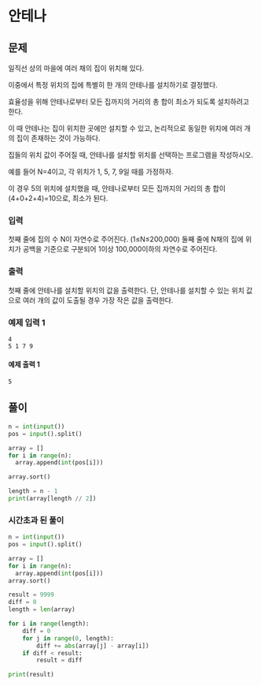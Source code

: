 # 안테나

## 문제

일직선 상의 마을에 여러 채의 집이 위치해 있다.

이중에서 특정 위치의 집에 특별히 한 개의 안테나를 설치하기로 결정했다.

효율성을 위해 안테나로부터 모든 집까지의 거리의 총 합이 최소가 되도록 설치하려고 한다.

이 때 안테나는 집이 위치한 곳에만 설치할 수 있고, 논리적으로 동일한 위치에 여러 개의 집이 존재하는 것이 가능하다.

집들의 위치 값이 주어질 때, 안테나를 설치할 위치를 선택하는 프로그램을 작성하시오.

예를 들어 N=4이고, 각 위치가 1, 5, 7, 9일 때를 가정하자.

이 경우 5의 위치에 설치했을 때, 안테나로부터 모든 집까지의 거리의 총 합이 (4+0+2+4)=10으로, 최소가 된다.

### 입력
첫째 줄에 집의 수 N이 자연수로 주어진다. (1≤N≤200,000) 둘째 줄에 N채의 집에 위치가 공백을 기준으로 구분되어 1이상 100,000이하의 자연수로 주어진다.

### 출력
첫째 줄에 안테나를 설치할 위치의 값을 출력한다. 단, 안테나를 설치할 수 있는 위치 값으로 여러 개의 값이 도출될 경우 가장 작은 값을 출력한다.

### 예제 입력 1 
```
4
5 1 7 9
```
#### 예제 출력 1 
```
5
```

## 풀이

```python
n = int(input())
pos = input().split()

array = []
for i in range(n):
  array.append(int(pos[i]))

array.sort()

length = n - 1
print(array[length // 2])
```



### 시간초과 된 풀이
```python
n = int(input())
pos = input().split()

array = []
for i in range(n):
  array.append(int(pos[i]))
array.sort()

result = 9999
diff = 0
length = len(array)

for i in range(length):
    diff = 0
    for j in range(0, length):
        diff += abs(array[j] - array[i])
    if diff < result:
        result = diff

print(result)
```